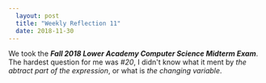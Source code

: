 ```yaml
---
  layout: post
  title: "Weekly Reflection 11"
  date: 2018-11-30
---
```


We took the ***Fall 2018 Lower Academy Computer Science Midterm Exam***.  
The hardest question for me was *#20*, I didn't know what it ment by *the abtract part of the expression*, or what is *the changing variable*.
